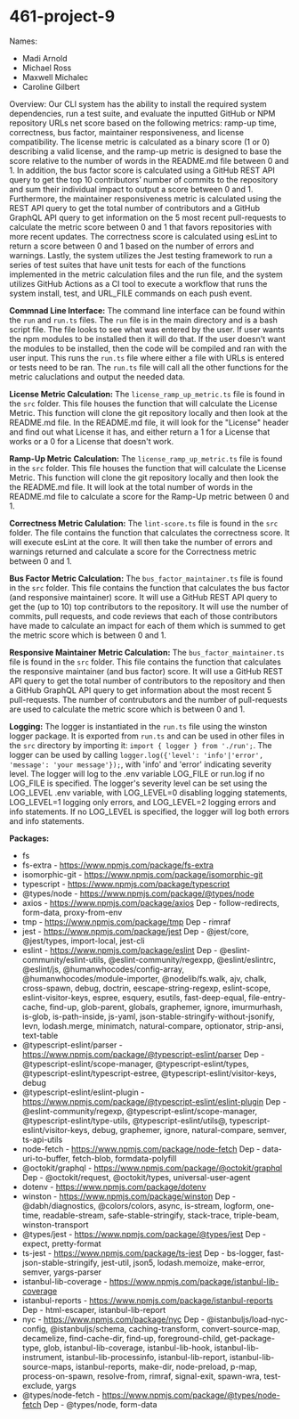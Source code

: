 # 461-project-9
Names: 
- Madi Arnold
- Michael Ross
- Maxwell Michalec
- Caroline Gilbert

Overview: Our CLI system has the ability to install the required system dependencies, run a test suite, and evaluate the inputted GitHub or NPM repository URLs net score based on the following metrics: ramp-up time, correctness, bus factor, maintainer responsiveness, and license compatibility. The license metric is calculated as a binary score (1 or 0) describing a valid license, and the ramp-up metric is designed to base the score relative to the number of words in the README.md file between 0 and 1. In addition, the bus factor score is calculated using a GitHub REST API query to get the top 10 contributors’ number of commits to the repository and sum their individual impact to output a score between 0 and 1. Furthermore, the maintainer responsiveness metric is calculated using the REST API query to get the total number of contributors and a GitHub GraphQL API query to get information on the 5 most recent pull-requests to calculate the metric score between 0 and 1 that favors repositories with more recent updates. The correctness score is calculated using esLint to return a score between 0 and 1 based on the number of errors and warnings. Lastly, the system utilizes the Jest testing framework to run a series of test suites that have unit tests for each of the functions implemented in the metric calculation files and the run file, and the system utilizes GitHub Actions as a CI tool to execute a workflow that runs the system install, test, and URL_FILE commands on each push event.  

**Commnad Line Interface:**
The command line interface can be found within the `run` and `run.ts` files.  The `run` file is in the main directory and is a bash script file.  The file looks to see what was entered by the user.  If user wants the npm modules to be installed then it will do that.  If the user doesn't want the modules to be installed, then the code will be compiled and ran with the user input.  This runs the `run.ts` file where either a file with URLs is entered or tests need to be ran.  The `run.ts` file will call all the other functions for the metric caluclations and output the needed data.  

**License Metric Calculation:**
The `license_ramp_up_metric.ts` file is found in the `src` folder.  This file houses the function that will calculate the License Metric.  This function will clone the git repository locally and then look at the README.md file.  In the README.md file, it will look for the "License" header and find out what License it has, and either return a 1 for a License that works or a 0 for a License that doesn't work. 

**Ramp-Up Metric Calculation:**
The `license_ramp_up_metric.ts` file is found in the `src` folder.  This file houses the function that will calculate the License Metric.  This function will clone the git repository locally and then look the the README.md file.  It will look at the total number of words in the README.md file to calculate a score for the Ramp-Up metric between 0 and 1.

**Correctness Metric Calulation:**
The `lint-score.ts` file is found in the `src` folder. The file contains the function that calculates the correctness score. It will execute esLint at the core. It will then take the number of errors and warnings returned and calculate a score for the Correctness metric between 0 and 1.

**Bus Factor Metric Calculation:**
The `bus_factor_maintainer.ts` file is found in the `src` folder. This file contains the function that calculates the bus factor (and responsive maintainer) score. It will use a GitHub REST API query to get the (up to 10) top contributors to the repository. It will use the number of commits, pull requests, and code reviews that each of those contributors have made to calculate an impact for each of them which is summed to get the metric score which is between 0 and 1.

**Responsive Maintainer Metric Calculation:**
The `bus_factor_maintainer.ts` file is found in the `src` folder. This file contains the function that calculates the responsive maintainer (and bus factor) score. It will use a GitHub REST API query to get the total number of contributors to the repository and then a GitHub GraphQL API query to get information about the most recent 5 pull-requests. The number of contrubutors and the number of pull-requests are used to calculate the metric score which is between 0 and 1.

**Logging:**
The logger is instantiated in the `run.ts` file using the winston logger package. It is exported from `run.ts` and can be used in other files in the `src` directory by importing it: `import { logger } from './run';`. The logger can be used by calling `logger.log({'level': 'info'|'error', 'message': 'your message'});`, with 'info' and 'error' indicating severity level. The logger will log to the .env variable LOG_FILE or run.log if no LOG_FILE is specified. The logger's severity level can be set using the LOG_LEVEL .env variable, with LOG_LEVEL=0 disabling logging statements, LOG_LEVEL=1 logging only errors, and LOG_LEVEL=2 logging errors and info statements. If no LOG_LEVEL is specified, the logger will log both errors and info statements.

**Packages:**
- fs
- fs-extra - https://www.npmjs.com/package/fs-extra
- isomorphic-git - https://www.npmjs.com/package/isomorphic-git
- typescript - https://www.npmjs.com/package/typescript
- @types/node - https://www.npmjs.com/package/@types/node
- axios - https://www.npmjs.com/package/axios
    Dep - follow-redirects, form-data, proxy-from-env
- tmp - https://www.npmjs.com/package/tmp
    Dep - rimraf
- jest - https://www.npmjs.com/package/jest
    Dep - @jest/core, @jest/types, import-local, jest-cli
- eslint - https://www.npmjs.com/package/eslint
    Dep - @eslint-community/eslint-utils, @eslint-community/regexpp, @eslint/eslintrc, @eslint/js, @humanwhocodes/config-array, @humanwhocodes/module-importer, @nodelib/fs.walk, ajv, chalk, cross-spawn, debug, doctrin, eescape-string-regexp, eslint-scope, eslint-visitor-keys, espree, esquery, esutils, fast-deep-equal, file-entry-cache, find-up, glob-parent, globals, graphemer, ignore, imurmurhash, is-glob, is-path-inside, js-yaml, json-stable-stringify-without-jsonify, levn, lodash.merge, minimatch, natural-compare, optionator, strip-ansi, text-table
- @typescript-eslint/parser - https://www.npmjs.com/package/@typescript-eslint/parser
    Dep - @typescript-eslint/scope-manager, @typescript-eslint/types, @typescript-eslint/typescript-estree, @typescript-eslint/visitor-keys, debug
- @typescript-eslint/eslint-plugin - https://www.npmjs.com/package/@typescript-eslint/eslint-plugin
    Dep - @eslint-community/regexp, @typescript-eslint/scope-manager, @typescript-eslint/type-utils, @typescript-eslint/utils@, typescript-eslint/visitor-keys, debug, graphemer, ignore, natural-compare, semver, ts-api-utils
- node-fetch - https://www.npmjs.com/package/node-fetch
    Dep - data-uri-to-buffer, fetch-blob, formdata-polyfill
- @octokit/graphql - https://www.npmjs.com/package/@octokit/graphql
    Dep - @octokit/request, @octokit/types, universal-user-agent
- dotenv - https://www.npmjs.com/package/dotenv
- winston - https://www.npmjs.com/package/winston
    Dep - @dabh/diagnostics, @colors/colors, async, is-stream, logform, one-time, readable-stream, safe-stable-stringify, stack-trace, triple-beam, winston-transport
- @types/jest - https://www.npmjs.com/package/@types/jest
    Dep - expect, pretty-format
- ts-jest - https://www.npmjs.com/package/ts-jest
    Dep - bs-logger, fast-json-stable-stringify, jest-util, json5, lodash.memoize, make-error, semver, yargs-parser
- istanbul-lib-coverage - https://www.npmjs.com/package/istanbul-lib-coverage
- istanbul-reports - https://www.npmjs.com/package/istanbul-reports
    Dep - html-escaper, istanbul-lib-report
- nyc - https://www.npmjs.com/package/nyc
    Dep - @istanbuljs/load-nyc-config, @istanbuljs/schema, caching-transform, convert-source-map, decamelize, find-cache-dir, find-up, foreground-child, get-package-type, glob, istanbul-lib-coverage, istanbul-lib-hook, istanbul-lib-instrument, istanbul-lib-processinfo, istanbul-lib-report, istanbul-lib-source-maps, istanbul-reports, make-dir, node-preload, p-map, process-on-spawn, resolve-from, rimraf, signal-exit, spawn-wra, test-exclude, yargs
- @types/node-fetch - https://www.npmjs.com/package/@types/node-fetch
    Dep - @types/node, form-data


